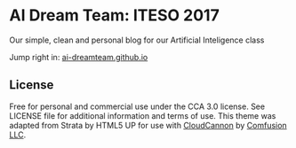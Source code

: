 # AI Dream Team: ITESO 2017

Our simple, clean and personal blog for our Artificial Inteligence class

Jump right in: [ai-dreamteam.github.io](http://ai-dreamteam.github.io)

## License

Free for personal and commercial use under the CCA 3.0 license. See LICENSE file for additional information and terms of use. This theme was adapted from Strata by HTML5 UP for use with [CloudCannon](http://cloudcannon.com) by [Comfusion LLC](http://comfusionllc.com).
